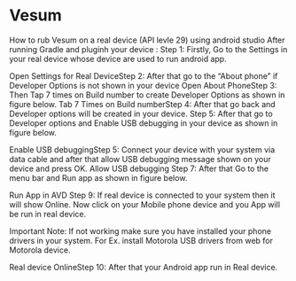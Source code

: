 # Vesum
How to rub Vesum on a real device (API levle 29) using android studio
After running Gradle and pluginh your device :
Step 1: Firstly, Go to the Settings in your real device whose device are used to run android app.

Open Settings for Real DeviceStep 2: After that go to the “About phone” if Developer Options is not shown in your device
Open About PhoneStep 3: Then Tap 7 times on Build number to create Developer Options as shown in figure below.
Tab 7 Times on Build numberStep 4: After that go back and Developer options will be created in your device.
Step 5: After that go to Developer options and Enable USB debugging in your device as shown in figure below.

Enable USB debuggingStep 5: Connect your device with your system via data cable and after that allow USB debugging message shown on your device and press OK.
Allow USB debugging 
Step 7: After that Go to the menu bar and Run app as shown in figure below.

Run App in AVD 
Step 9: If real device is connected to your system then it will show Online. Now click on your Mobile phone device and you App will be run in real device.

Important Note: If not working make sure you have installed your phone drivers in your system. For Ex. install Motorola USB drivers from web for Motorola device.

Real device OnlineStep 10: After that your Android app run in Real device.
